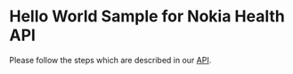 # Hello World Sample for Nokia Health API

Please follow the steps which are described in our [API](https://account.health.nokia.com/doc/oauth2/user).
